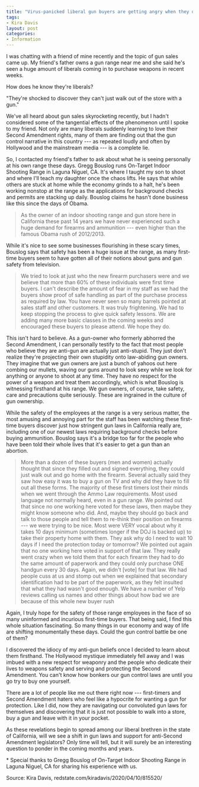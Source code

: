 ```yaml
---
title: "Virus-panicked liberal gun buyers are getting angry when they discover their own gun control laws"
tags:
- Kira Davis
layout: post
categories:
- Information
---
```


I was chatting with a friend of mine recently and the topic of gun sales came up. My friend's father owns a gun range near me and she said he's seen a huge amount of liberals coming in to purchase weapons in recent weeks.

How does he know they're liberals?

"They're shocked to discover they can't just walk out of the store with a gun."

We've all heard about gun sales skyrocketing recently, but I hadn't considered some of the tangential effects of the phenomenon until I spoke to my friend. Not only are many liberals suddenly learning to love their Second Amendment rights, many of them are finding out that the gun control narrative in this country --- as repeated loudly and often by Hollywood and the mainstream media --- is a complete lie.

So, I contacted my friend's father to ask about what he is seeing personally at his own range these days. Gregg Bouslog runs On-Target Indoor Shooting Range in Laguna Niguel, CA. It's where I taught my son to shoot and where I'll teach my daughter once the chaos lifts. He says that while others are stuck at home while the economy grinds to a halt, he's been working nonstop at the range as the applications for background checks and permits are stacking up daily. Bouslog claims he hasn't done business like this since the days of Obama.

> As the owner of an indoor shooting range and gun store here in California these past 14 years we have never experienced such a huge demand for firearms and ammunition --- even higher than the famous Obama rush of 2012/2013.

While it's nice to see some businesses flourishing in these scary times, Bouslog says that safety has been a huge issue at the range, as many first-time buyers seem to have gotten all of their notions about guns and gun safety from television.

> We tried to look at just who the new firearm purchasers were and we believe that more than 60% of these individuals were first time buyers. I can't describe the amount of fear in my staff as we had the buyers show proof of safe handling as part of the purchase process as required by law. You have never seen so many barrels pointed at sales staff and other customers. It was truly frightening. We had to keep stopping the process to give quick safety lessons. We are adding many more basic classes in the coming weeks and encouraged these buyers to please attend. We hope they do.

This isn't hard to believe. As a gun-owner who formerly abhorred the Second Amendment, I can personally testify to the fact that most people who believe they are anti-gun are actually just anti-stupid. They just don't realize they're projecting their own stupidity onto law-abiding gun owners. They imagine that we gun owners are just a bunch of yahoos out here combing our mullets, waving our guns around to look sexy while we look for anything or anyone to shoot at any time. They have no respect for the power of a weapon and treat them accordingly, which is what Bouslog is witnessing firsthand at his range. We gun owners, of course, take safety, care and precautions quite seriously. These are ingrained in the culture of gun ownership.

While the safety of the employees at the range is a very serious matter, the most amusing and annoying part for the staff has been watching these first-time buyers discover just how stringent gun laws in California really are, including one of our newest laws requiring background checks before buying ammunition. Bouslog says it's a bridge too far for the people who have been told their whole lives that it's easier to get a gun than an abortion.

> More than a dozen of these buyers (men and women) actually thought that since they filled out and signed everything, they could just walk out and go home with the firearm. Several actually said they saw how easy it was to buy a gun on TV and why did they have to fill out all these forms.
> The majority of these first timers lost their minds when we went through the Ammo Law requirements. Most used language not normally heard, even in a gun range. We pointed out that since no one working here voted for these laws, then maybe they might know someone who did. And, maybe they should go back and talk to those people and tell them to re-think their position on firearms --- we were trying to be nice.
> Most were VERY vocal about why it takes 10 days minimum (sometimes longer if the DOJ is backed up) to take their property home with them. They ask why do I need to wait 10 days if I need the protection today or tomorrow? We pointed out again that no one working here voted in support of that law.
> They really went crazy when we told them that for each firearm they had to do the same amount of paperwork and they could only purchase ONE handgun every 30 days. Again, we didn't \[vote\] for that law.
> We had people cuss at us and stomp out when we explained that secondary identification had to be part of the paperwork, as they felt insulted that what they had wasn't good enough. We have a number of Yelp reviews calling us names and other things about how bad we are because of this whole new buyer rush

Again, I truly hope for the safety of those range employees in the face of so many uninformed and incurious first-time buyers. That being said, I find this whole situation fascinating. So many things in our economy and way of life are shifting monumentally these days. Could the gun control battle be one of them?

I discovered the idiocy of my anti-gun beliefs once I decided to learn about them firsthand. The Hollywood mystique immediately fell away and I was imbued with a new respect for weaponry and the people who dedicate their lives to weapons safety and serving and protecting the Second Amendment. You can't know how bonkers our gun control laws are until you go try to buy one yourself.

There are a lot of people like me out there right now --- first-timers and Second Amendment haters who feel like a hypocrite for wanting a gun for protection. Like I did, now they are navigating our convoluted gun laws for themselves and discovering that it is just not possible to walk into a store, buy a gun and leave with it in your pocket.

As these revelations begin to spread among our liberal brethren in the state of California, will we see a shift in gun laws and support for anti-Second Amendment legislators? Only time will tell, but it will surely be an interesting question to ponder in the coming months and years.

\* Special thanks to Gregg Bouslog of On-Target Indoor Shooting Range in Laguna Niguel, CA for sharing his experience with us.

Source: Kira Davis, redstate.com/kiradavis/2020/04/10/815520/
